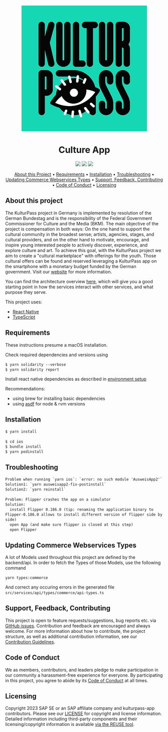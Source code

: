 <p align="center">
    <img src="https://github.com/kulturpass-de/.github/blob/main/images/kulturpass-de-logo.jpg?raw=true"">
<p>
<h1 align="center">
Culture App
</h1>
<p align="center">
<a href="https://github.com/kulturpass-de/kulturpass-app/issues" title="Issues"><img src="https://img.shields.io/github/issues/kulturpass-de/kulturpass-app?style=flat"></a>
<a href="https://github.com/kulturpass-de/kulturpass-app/blob/HEAD/LICENSEs" title="LICENSE"><img src="https://img.shields.io/badge/License-Apache%202.0-green.svg?style=flat"></a>
<a href="https://api.reuse.software/info/github.com/kulturpass-de/kulturpass-app" title="REUSE status"><img src="https://api.reuse.software/badge/github.com/kulturpass-de/kulturpass-app"></a>
</p>

<p align="center">
  <a href="#about-this-project">About this Project</a> •
  <a href="#requirements">Requirements</a> •
  <a href="#installation">Installation</a> •
  <a href="#troubleshooting">Troubleshooting</a> •
  <a href="#updating-commerce-webservices-types">Updating Commerce Webservices Types</a> •
  <a href="#support-feedback-contributing">Support, Feedback, Contributing</a> •
  <a href="#code-of-conduct">Code of Conduct</a> •
  <a href="#licensing">Licensing</a>
</p>


## About this project

The KulturPass project in Germany is implemented by resolution of the German Bundestag and is the responsibility of the Federal Government Commissioner for Culture and the Media (BKM). The main objective of the project is compensation in both ways: On the one hand to support the cultural community in the broadest sense; artists, agencies, stages, and cultural providers, and on the other hand to motivate, encourage, and inspire young interested people to actively discover, experience, and explore culture and art. To achieve this goal, with the KulturPass project we aim to create a "cultural marketplace" with offerings for the youth. Those cultural offers can be found and reserved leveraging a KulturPass app on the smartphone with a monetary budget funded by the German government. Visit our [website](https://kulturpass.de) for more information.

You can find the architecture overview [here](https://github.com/kulturpass-de/kulturpass-documentation), which will give you a good starting point in how the services interact with other services, and what purpose they serve.

This project uses:
- [React Native](https://reactnative.dev/)
- [TypeScript](https://www.typescriptlang.org/docs/home.html)

## Requirements
These instructions presume a macOS installation.

Check required dependencies and versions using

    $ yarn solidarity --verbose
    $ yarn solidarity report

Install react native dependencies as described in [environment setup](https://reactnative.dev/docs/environment-setup)

Recommendations:
- using brew for installing basic dependencies
- using [asdf](https://asdf-vm.com/) for node & rvm versions

## Installation
    $ yarn install

    $ cd ios
    $ bundle install
    $ yarn podinstall

## Troubleshooting

    Problem when running `yarn ios`: `error: no such module 'AusweisApp2'`
    Solution1: `yarn ausweisapp2-fix-postinstall`
    Solution2: `yarn reinstall`

    Problem: Flipper crashes the app on a simulator
    Solution:
      install Flipper 0.186.0 (tip: renaming the application binary to Flipper-0.186.0 allows to install different version of flipper side by side)
      open App (and make sure flipper is closed at this step)
      open Flipper


## Updating Commerce Webservices Types

A lot of Models used throughout this project are defined by the backend/api. In order to fetch the Types of those Models, use the following command

```
yarn types:commerce
```

And correct any occuring errors in the generated file `src/services/api/types/commerce/api-types.ts`

## Support, Feedback, Contributing

This project is open to feature requests/suggestions, bug reports etc. via [GitHub issues](https://github.com/kulturpass-de/kulturpass-app/issues). Contribution and feedback are encouraged and always welcome. For more information about how to contribute, the project structure, as well as additional contribution information, see our [Contribution Guidelines](CONTRIBUTING.md).

## Code of Conduct

We as members, contributors, and leaders pledge to make participation in our community a harassment-free experience for everyone. By participating in this project, you agree to abide by its [Code of Conduct](CODE_OF_CONDUCT.md) at all times.

## Licensing

Copyright 2023 SAP SE or an SAP affiliate company and kulturpass-app contributors. Please see our [LICENSE](LICENSE) for copyright and license information. Detailed information including third-party components and their licensing/copyright information is available [via the REUSE tool](https://api.reuse.software/info/github.com/kulturpass-de/kulturpass-app).
